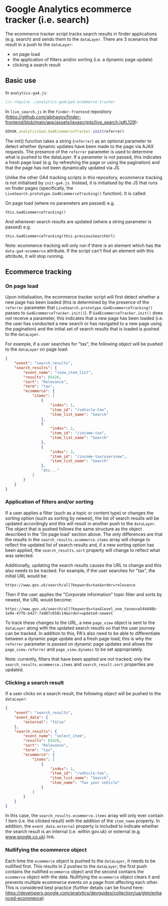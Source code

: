 # Google Analytics ecommerce tracker (i.e. search)

The ecommerce tracker script tracks search results in finder applications (e.g. search) and sends them to the `dataLayer`. There are 3 scenarios that result in a push to the `dataLayer`:

- on page load
- the application of filters and/or sorting (i.e. a dynamic page update)
- clicking a search result

## Basic use

In `analytics-ga4.js`:

```JavaScript
//= require ./analytics-ga4/ga4-ecommerce-tracker
```

In `live_search.js` in the `finder-frontend` repository (https://github.com/alphagov/finder-frontend/blob/main/app/assets/javascripts/live_search.js#L129):

```JavaScript
GOVUK.analyticsGa4.Ga4EcommerceTracker.init(referrer) 
```

The init() function takes a string (`referrer`) as an optional parameter to detect whether dynamic updates have been made to the page via AJAX requests. The presence of the `referrer` parameter is used to determine what is pushed to the dataLayer. If a parameter is not passed, this indicates a fresh page load (e.g. by refreshing the page or using the pagination) and that the page has not been dynamically updated via JS.

Unlike the other GA4 tracking scripts in this repository, ecommerce tracking is not initialised by `init-ga4.js`. Instead, it is initialised by the JS that runs on finder pages (specifically, the `LiveSearch.prototype.Ga4EcommerceTracking()` function). It is called:

On page load (where no parameters are passed) e.g.

```
this.Ga4EcommerceTracking()
```

And whenever search results are updated (where a string parameter is passed) e.g.

```
this.Ga4EcommerceTracking(this.previousSearchUrl)
```

Note: ecommerce tracking will only run if there is an element which has the `data-ga4-ecommerce` attribute. If the script can't find an element with this attribute, it will stop running.

## Ecommerce tracking

### On page load

Upon initialisation, the ecommerce tracker script will first detect whether a new page has been loaded (this is determined by the presence of the `referrer` parameter that `LiveSearch.prototype.Ga4EcommerceTracking()` passes to `Ga4EcommerceTracker.init()`). If `Ga4EcommerceTracker.init()` does *not* receive a parameter, this indicates that a new page has been loaded (i.e. the user has conducted a new search or has navigated to a new page using the pagination) and the initial set of search results that is loaded is pushed to the `dataLayer`.

For example, if a user searches for "tax", the following object will be pushed to the `dataLayer` on page load:

```JSON
{
    "event": "search_results",
    "search_results": {
        "event_name": "view_item_list",
        "results": 65426,
        "sort": "Relevance",
        "term": "tax",
        "ecommerce": {
            "items": [
                {
                    "index": 1,
                    "item_id": "/vehicle-tax",
                    "item_list_name": "Search"
                },
                {
                    "index": 2,
                    "item_id": "/income-tax",
                    "item_list_name": "Search"
                },
                {
                    "index": 3,
                    "item_id": "/income-tax/overview",
                    "item_list_name": "Search"
                },
                "etc..."
            ]
        }
    }
}
```

### Application of filters and/or sorting

If a user applies a filter (such as a topic or content type) or changes the sorting option (such as sorting by newest), the list of search results will be updated accordingly and this will result in another push to the `dataLayer`. The object that is pushed follows the same structure as the object described in the 'On page load' section above. The only differences are that the results in the `search_results.ecommerce.items` array will change to reflect the updated list of search results and, if a new sorting option has been applied, the `search_results.sort` property will change to reflect what was selected.

Additionally, updating the search results causes the URL to change and this also needs to be tracked. For example, if the user searches for "tax", the initial URL would be:

`https://www.gov.uk/search/all?keywords=tax&order=relevance`

Then if the user applies the "Corporate information" topic filter and sorts by newest, the URL would become:

`https://www.gov.uk/search/all?keywords=tax&level_one_taxon=a544d48b-1e9e-47fb-b427-7a987c658c14&order=updated-newest`

To track these changes to the URL, a new `page_view` object is sent to the `dataLayer` along with the updated search results so that the user journey can be tracked. In addition to this, PA's also need to be able to differentiate between a dynamic page update and a fresh page load; this is why the `referrer` parameter is passed on dynamic page updates and allows the `page_view.referrer` and `page_view.dynamic` to be set appropriately.

Note: currently, filters that have been applied are not tracked; only the `search_results.ecommerce.items` and `search_result.sort` properties are updated.

### Clicking a search result

If a user clicks on a search result, the following object will be pushed to the `dataLayer`:

```JSON
{
    "event": "search_results",
    "event_data": {
        "external": "false"
    },
    "search_results": {
        "event_name": "select_item",
        "results": 65426,
        "sort": "Relevance",
        "term": "tax",
        "ecommerce": {
            "items": [
                {
                    "index": 1,
                    "item_id": "/vehicle-tax",
                    "item_list_name": "Search",
                    "item_name": "Tax your vehicle"
                }
            ]
        }
    }
}
```

In this case, the `search_results.ecommerce.items` array will only ever contain 1 item (i.e. the clicked result) with the addition of the `item_name` property. In addition, the `event_data.external` property is included to indicate whether the search result is an internal (i.e. within gov.uk) or external (e.g. www.google.co.uk) link.

### Nullifying the ecommerce object

Each time the `ecommerce` object is pushed to the `dataLayer`, it needs to be nullified first. This results in 2 pushes to the `dataLayer`; the first push contains the nullified `ecommerce` object and the second contains the `ecommerce` object with the data. Nullifying the `ecommerce` object clears it and prevents multiple ecommerce events on a page from affecting each other. This is considered best practice (further details can be found here: https://developers.google.com/analytics/devguides/collection/ua/gtm/enhanced-ecommerce).
